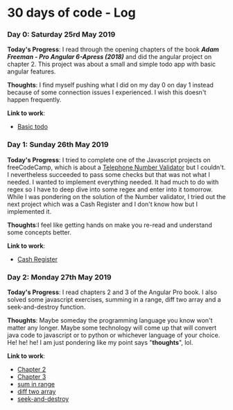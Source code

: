 # 30 days of code - Log
### Day 0: Saturday 25rd May 2019

**Today's Progress**: I read through the opening chapters of the book **_Adam Freeman - Pro Angular 6-Apress (2018)_** and did the angular project on chapter 2. This project was about a small and simple todo app with basic angular features.

**Thoughts**: I find myself pushing what I did on my day 0 on day 1 instead because of some connection issues I experienced. I wish this doesn't happen frequently.

**Link to work**:
* [Basic todo](https://github.com/debenick17/Angular-Projects/commit/e9c9ef5777d5496e0f47880ae0bea92ff41df20e)

### Day 1: Sunday 26th May 2019

**Today's Progress**: I tried to complete one of the Javascript projects on freeCodeCamp, which is about a [Telephone Number Validator](https://learn.freecodecamp.org/javascript-algorithms-and-data-structures/javascript-algorithms-and-data-structures-projects/telephone-number-validator/) but I couldn't. I nevertheless succeeded to pass some checks but that was not what I needed. I wanted to implement everything needed. It had much to do with regex so I have to deep dive into some regex and enter into it tomorrow. While I was pondering on the solution of the Number validator, I tried out the next project which was a Cash Register and I don't know how but I implemented it.

**Thoughts**:I feel like getting hands on make you re-read and understand some concepts better.

**Link to work**: 
* [Cash Register](https://github.com/debenick17/freeCodeCamp/commit/7fef7448eb1230d4ad52519d77a60b902ec208c7)

### Day 2: Monday 27th May 2019

**Today's Progress**:  I read chapters 2 and 3 of the Angular Pro book. I also solved some javascript exercises, summing in a range, diff two array and a seek-and-destroy function.

**Thoughts**: Maybe someday the programming language you know won't matter any longer. Maybe some technology will come up that will convert java code to javascript or to python or whichever language of your choice. He! he! he! I am just pondering like my point says "**thoughts**", lol.

**Link to work**:
* [Chapter 2](NA)
* [Chapter 3](NA)
* [sum in range](https://github.com/debenick17/freeCodeCamp/commit/e01d4bd9b2c095b32341100f949bedd7339b6024)
* [diff two array](https://github.com/debenick17/freeCodeCamp/commit/ff1ecc281a45952d9a21aaccae50310193d002dd)
* [seek-and-destroy](https://github.com/debenick17/freeCodeCamp/blob/master/Javascript_exercises/seek_and_destroy.js)
